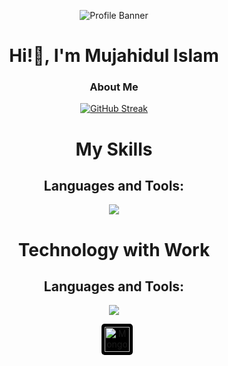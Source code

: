 <p align="center">
  <img src="https://i.ibb.co/Z84W4Qq/Black-and-White-Gradient-Personal-Linked-In-Banner.png" alt="Profile Banner" />
</p>

<h1 align='center'>Hi!👋, I'm Mujahidul Islam</h1>

<h3 align="center">About Me</h3>
<p> </p>

<p align="center">
  <a href="https://github.com/Mujahid2000">
    <img src="https://github-readme-streak-stats.herokuapp.com?user=Mujahid2000&theme=tokyonight&border_radius=4.8&date_format=j%20M%5B%20Y%5D&card_width=505)](https://github.com/Mujahid2000" alt="GitHub Streak" />
  </a>
</p>

<h1 align="center">My Skills</h1>

<h2 align="center">Languages and Tools:</h2>

<p align="center">
  <a href="https://github.com/Mujahid2000">
    <img src="https://skillicons.dev/icons?i=js,react,redux,nodejs,mongodb,expressjs,html,css,tailwind,materialui,vscode" />
  </a>
</p>
 


<h1 align="center">Technology with Work</h1>

<h2 align="center">Languages and Tools:</h2>

<p align="center">
  <a href="https://github.com/Mujahid2000">
    <img src="https://skillicons.dev/icons?i=js,react,redux,nodejs,mongodb,expressjs,html,css,tailwind,materialui,vscode" />
    <div align='center'>
      <img style="background-color: #000; padding: 5px; border-radius: 5px; margin-left: 10px;" src="https://mongoosejs.com/docs/images/mongoose5_62x30_transparent.png" alt="Mongoose" width="40" height="40" />
    </div>
  </a>
</p>



